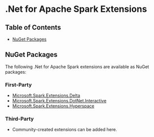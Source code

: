 # .Net for Apache Spark Extensions

## Table of Contents

* [NuGet Packages](#nuget-packages)

## NuGet Packages

The following .Net for Apache Spark extensions are available as NuGet packages:

### First-Party
* [Microsoft.Spark.Extensions.Delta](https://www.nuget.org/packages/Microsoft.Spark.Extensions.Delta/)
* [Microsoft.Spark.Extensions.DotNet.Interactive](https://www.nuget.org/packages/Microsoft.Spark.Extensions.DotNet.Interactive/)
* [Microsoft.Spark.Extensions.Hyperspace](https://www.nuget.org/packages/Microsoft.Spark.Extensions.Hyperspace/)

### Third-Party
* Community-created extensions can be added here.